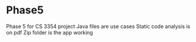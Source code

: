 # Phase5
Phase 5 for CS 3354 project
Java files are use cases
Static code analysis is on pdf
Zip folder is the app working
